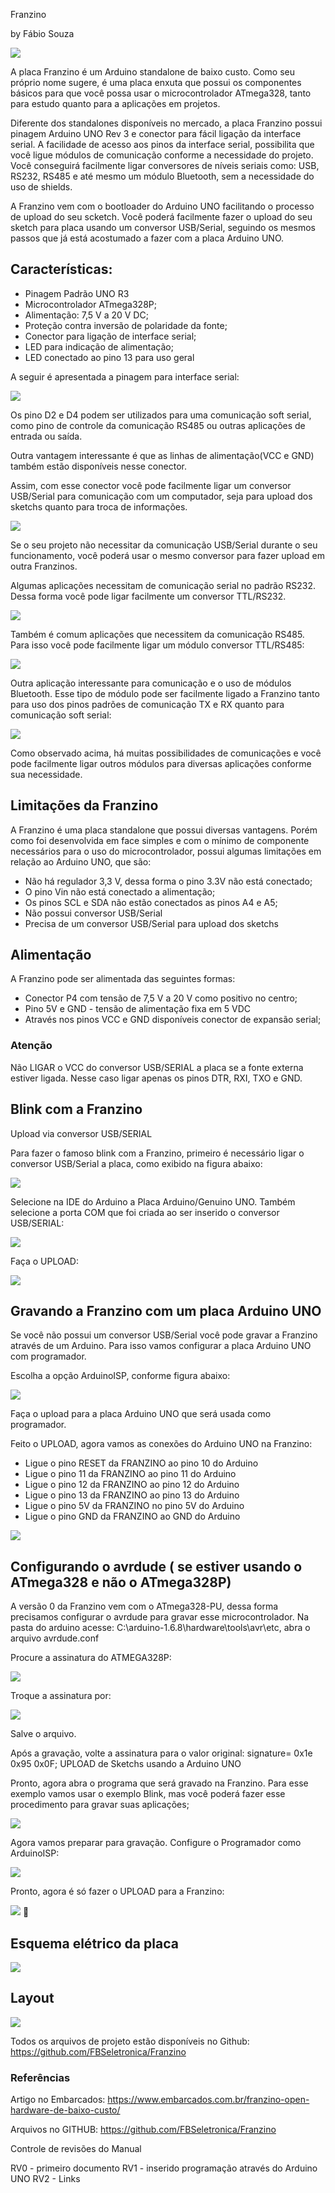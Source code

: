 Franzino


by Fábio Souza

![](./imagens/image5.jpg)

A placa Franzino é um Arduino standalone de baixo custo. Como seu próprio nome sugere, é uma placa enxuta que possui os componentes básicos para que você possa usar o microcontrolador ATmega328, tanto para estudo quanto para a aplicações em projetos.

Diferente dos standalones disponíveis no mercado, a placa Franzino possui pinagem Arduino UNO Rev 3 e conector para fácil ligação da interface serial. A facilidade de acesso aos pinos da interface serial, possibilita que você ligue módulos de comunicação conforme a necessidade do projeto. Você conseguirá facilmente ligar conversores de níveis seriais como: USB, RS232, RS485 e até mesmo um módulo Bluetooth, sem a necessidade do uso de shields.

A Franzino vem com o bootloader do Arduino UNO facilitando o processo de upload do seu scketch. Você poderá facilmente fazer o upload do seu sketch para placa usando um conversor USB/Serial, seguindo os mesmos passos que já está acostumado a fazer com a placa Arduino UNO.


## Características:

- Pinagem Padrão UNO R3
- Microcontrolador ATmega328P;
- Alimentação: 7,5 V a 20 V DC;
- Proteção contra inversão de polaridade da fonte;
- Conector para ligação de interface serial;
- LED para indicação de alimentação;
- LED conectado ao pino 13 para uso geral

A seguir é apresentada a pinagem para interface serial:

![](./imagens/image8.png)

Os pino D2 e D4 podem ser utilizados para uma comunicação soft serial, como pino de controle da comunicação RS485 ou outras aplicações de entrada ou saída.

Outra vantagem interessante é que as linhas de alimentação(VCC e GND) também estão disponíveis nesse conector.

Assim, com esse conector você pode facilmente ligar um  conversor USB/Serial para comunicação com um computador, seja para upload dos sketchs quanto para troca de informações.

![](./imagens/image10.jpg)

Se o seu projeto não necessitar da comunicação USB/Serial durante o seu funcionamento, você poderá usar o mesmo conversor para fazer upload em outra Franzinos.


Algumas aplicações necessitam de comunicação serial no padrão RS232. Dessa forma você pode ligar facilmente um conversor TTL/RS232.

![](./imagens/image15.png)

Também é comum aplicações que necessitem da comunicação RS485. Para isso você pode facilmente ligar um módulo conversor TTL/RS485:

![](./imagens/image2.png)

Outra aplicação interessante para comunicação e o uso de módulos Bluetooth. Esse tipo de módulo pode ser facilmente ligado a Franzino tanto para uso dos pinos padrões de comunicação TX e RX quanto para comunicação soft serial:

![](./imagens/image9.png)

Como observado acima, há muitas possibilidades de comunicações e você pode facilmente ligar outros módulos para diversas aplicações conforme sua necessidade.

## Limitações da Franzino

A Franzino é uma placa standalone que possui diversas vantagens. Porém como foi desenvolvida em face simples e com o mínimo de componente necessários para o uso do microcontrolador, possui algumas limitações em relação ao Arduino UNO, que são:

- Não há regulador 3,3 V, dessa forma o pino 3.3V não está conectado;
- O pino Vin não está conectado a alimentação;
- Os pinos SCL e SDA não estão conectados as pinos A4 e A5;
- Não possui conversor USB/Serial
- Precisa de um conversor USB/Serial para upload dos sketchs

## Alimentação

A Franzino pode ser alimentada das seguintes formas:

- Conector P4 com tensão de 7,5 V a 20 V como positivo no centro;
- Pino 5V e GND - tensão de alimentação fixa em 5 VDC
- Através nos pinos VCC e GND disponíveis conector de expansão serial;


### Atenção

Não LIGAR o VCC do conversor USB/SERIAL a placa se a fonte externa estiver ligada. Nesse caso ligar apenas os pinos DTR, RXI, TXO e GND.


## Blink com a Franzino

Upload via conversor USB/SERIAL

Para fazer o famoso blink com a Franzino, primeiro é necessário ligar o conversor USB/Serial a placa, como exibido na figura abaixo:

![](./imagens/image10.png)

Selecione na IDE do Arduino a Placa Arduino/Genuino UNO. Também selecione a porta COM que foi criada ao ser inserido o conversor USB/SERIAL:

![](./imagens/image13.png)

Faça o UPLOAD:

![](./imagens/image3.png)

## Gravando a Franzino com um placa Arduino UNO

Se você não possui um conversor USB/Serial você pode gravar a Franzino através de um Arduino. Para isso vamos configurar a placa Arduino UNO com programador.

Escolha a opção ArduinoISP, conforme figura abaixo:

![](./imagens/image17.png)

Faça o upload para a placa Arduino UNO que será usada como programador.

Feito o UPLOAD, agora vamos as conexões do Arduino UNO na Franzino:

- Ligue o pino RESET da FRANZINO ao pino 10 do Arduino
- Ligue o pino 11 da FRANZINO ao pino 11 do Arduino
- Ligue o pino 12 da FRANZINO ao pino 12 do Arduino
- Ligue o pino 13 da FRANZINO ao pino 13 do Arduino
- Ligue o pino 5V da FRANZINO no pino 5V do Arduino
- Ligue o pino GND da FRANZINO ao GND do Arduino

![](./imagens/image7.png)

## Configurando o avrdude ( se estiver usando o ATmega328 e não o ATmega328P)

A versão 0 da Franzino vem com o ATmega328-PU, dessa forma precisamos configurar o avrdude para gravar esse microcontrolador. Na pasta do arduino acesse: C:\arduino-1.6.8\hardware\tools\avr\etc, abra o arquivo avrdude.conf

Procure a assinatura do ATMEGA328P:

![](./imagens/image11.png)

Troque a assinatura por:

![](./imagens/image16.png)

Salve o arquivo.

Após a gravação, volte a assinatura para o valor original:  signature= 0x1e 0x95 0x0F;
UPLOAD de Sketchs usando a Arduino UNO

Pronto, agora abra o programa que será gravado na Franzino. Para esse exemplo vamos usar o exemplo Blink, mas você poderá fazer esse procedimento para gravar suas aplicações;

![](./imagens/image6.png)


Agora vamos preparar para gravação. Configure o Programador como ArduinoISP:


![](./imagens/image12.png)

Pronto, agora é só fazer o UPLOAD para a Franzino:

![](./imagens/image14.png)

## Esquema elétrico da placa

![](./imagens/image1.png)

## Layout

![](./imagens/image4.png)


Todos os arquivos de projeto estão disponíveis no Github: https://github.com/FBSeletronica/Franzino

### Referências

Artigo no Embarcados: https://www.embarcados.com.br/franzino-open-hardware-de-baixo-custo/

Arquivos no GITHUB:
https://github.com/FBSeletronica/Franzino




Controle de revisões do Manual

RV0 - primeiro documento
RV1 - inserido programação através do Arduino UNO
RV2 - Links
